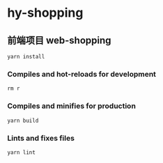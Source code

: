 # hy-shopping


## 前端项目 web-shopping
```
yarn install
```

### Compiles and hot-reloads for development
```
rm r
```

### Compiles and minifies for production
```
yarn build
```

### Lints and fixes files
```
yarn lint
```